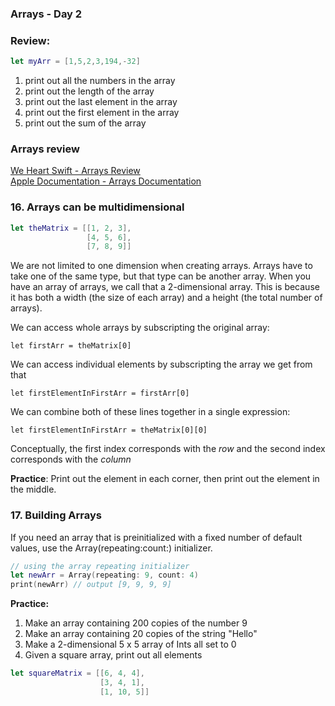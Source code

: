### Arrays - Day 2

### Review:


```swift
let myArr = [1,5,2,3,194,-32]
```

1. print out all the numbers in the array
2. print out the length of the array
3. print out the last element in the array
4. print out the first element in the array
5. print out the sum of the array


### Arrays review

[We Heart Swift - Arrays Review](https://www.weheartswift.com/arrays/)  
[Apple Documentation - Arrays Documentation](https://developer.apple.com/documentation/swift/array)


### 16. Arrays can be multidimensional

```swift
let theMatrix = [[1, 2, 3],
                 [4, 5, 6],
                 [7, 8, 9]]

```

We are not limited to one dimension when creating arrays.  Arrays have to take one of the same type, but that type can be another array.  When you have an array of arrays, we call that a 2-dimensional array.  This is because it has both a width (the size of each array) and a height (the total number of arrays).

We can access whole arrays by subscripting the original array:

```
let firstArr = theMatrix[0]
```

We can access individual elements by subscripting the array we get from that

```
let firstElementInFirstArr = firstArr[0]
```


We can combine both of these lines together in a single expression:

```
let firstElementInFirstArr = theMatrix[0][0]
```

Conceptually, the first index corresponds with the *row* and the second index corresponds with the *column*


**Practice**:  Print out the element in each corner, then print out the element in the middle.

### 17. Building Arrays

If you need an array that is preinitialized with a fixed number of default values, use the Array(repeating:count:) initializer.

```swift
// using the array repeating initializer
let newArr = Array(repeating: 9, count: 4)
print(newArr) // output [9, 9, 9, 9]
```

**Practice:** 

1. Make an array containing 200 copies of the number 9
1. Make an array containing 20 copies of the string "Hello"
1. Make a 2-dimensional 5 x 5 array of Ints all set to 0
1. Given a square array, print out all elements
```swift 
let squareMatrix = [[6, 4, 4],
                    [3, 4, 1],
                    [1, 10, 5]]
```
